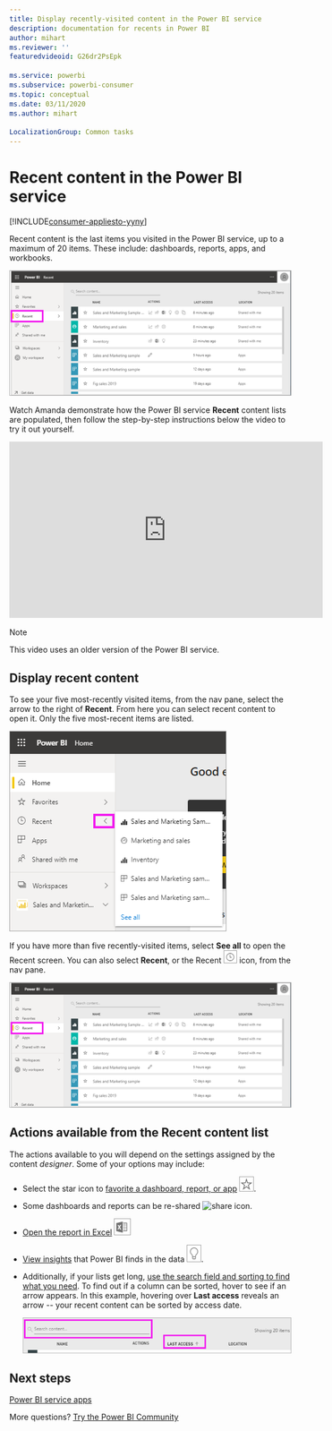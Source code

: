 ```yaml
---
title: Display recently-visited content in the Power BI service
description: documentation for recents in Power BI
author: mihart
ms.reviewer: ''
featuredvideoid: G26dr2PsEpk

ms.service: powerbi
ms.subservice: powerbi-consumer
ms.topic: conceptual
ms.date: 03/11/2020
ms.author: mihart

LocalizationGroup: Common tasks
---
```

# **Recent** content in the Power BI service

[!INCLUDE[consumer-appliesto-yyny](../includes/consumer-appliesto-yyny.md)]

Recent content is the last items you visited in the Power BI service, up to a maximum of 20 items.  These include: dashboards, reports, apps, and workbooks.

![Recent content window](./media/end-user-recent/power-bi-recent.png)

Watch Amanda demonstrate how the Power BI service **Recent** content lists are populated, then follow the step-by-step instructions below the video to try it out yourself.

<iframe width="560" height="315" src="https://www.youtube.com/embed/G26dr2PsEpk" frameborder="0" allowfullscreen></iframe>

> [!NOTE]
> This video uses an older version of the Power BI service.

## Display recent content
To see your five most-recently visited items, from the nav pane, select the arrow to the right of **Recent**.  From here you can select recent content to open it. Only the five most-recent items are listed.

![Recent content flyout](./media/end-user-recent/power-bi-recent-flyout.png)

If you have more than five recently-visited items, select **See all** to open the Recent screen. You can also select **Recent**, or the Recent ![Recent icon](./media/end-user-recent/power-bi-icon.png)  icon, from the nav pane.

![display all recent content](./media/end-user-recent/power-bi-recent.png)

## Actions available from the **Recent** content list
The actions available to you will depend on the settings assigned by the content *designer*. Some of your options may include:
* Select the star icon to [favorite a dashboard, report, or app](end-user-favorite.md) ![star icon](./media/end-user-shared-with-me/power-bi-star-icon.png).
* Some dashboards and reports can be re-shared  ![share icon](./media/end-user-shared-with-me/power-bi-share-icon-new.png).
* [Open the report in Excel](end-user-export.md) ![export to Excel icon](./media/end-user-shared-with-me/power-bi-excel.png) 
* [View insights](end-user-insights.md) that Power BI finds in the data ![insights icon](./media/end-user-shared-with-me/power-bi-insights.png).
* Additionally, if your lists get long, [use the search field and sorting to find what you need](end-user-search-sort.md). To find out if a column can be sorted, hover to see if an arrow appears. In this example, hovering over **Last access** reveals an arrow -- your recent content can be sorted by access date. 

    ![sort all recent content](./media/end-user-recent/power-bi-recent-sort.png)


## Next steps
[Power BI service apps](end-user-apps.md)

More questions? [Try the Power BI Community](https://community.powerbi.com/)

